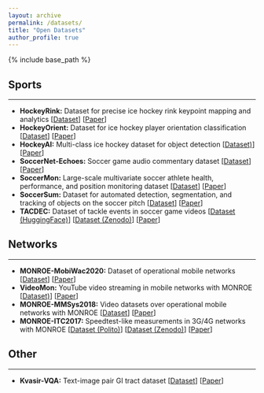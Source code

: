 ```yaml
---
layout: archive
permalink: /datasets/
title: "Open Datasets"
author_profile: true
---
```


{% include base_path %}


## Sports
---

- **HockeyRink:** Dataset for precise ice hockey rink keypoint mapping and analytics [[Dataset](https://huggingface.co/datasets/SimulaMet-HOST/HockeyRink)] [[Paper](https://doi.org/10.1145/3712676.3718338)]
- **HockeyOrient:** Dataset for ice hockey player orientation classification [[Dataset](https://huggingface.co/datasets/SimulaMet-HOST/HockeyOrient)] [[Paper](https://doi.org/10.1145/3712676.3718342)]
- **HockeyAI:** Multi-class ice hockey dataset for object detection [[Dataset)](https://huggingface.co/datasets/SimulaMet-HOST/HockeyAI)] [[Paper](https://doi.org/10.1145/3712676.3718335)]
- **SoccerNet-Echoes:** Soccer game audio commentary dataset [[Dataset](https://huggingface.co/datasets/SoccerNet/SN-echoes)] [[Paper](https://doi.org/10.1109/ISM63611.2024.00016)]
- **SoccerMon:** Large-scale multivariate soccer athlete health, performance, and position monitoring dataset [[Dataset](https://doi.org/10.5281/zenodo.10033831)] [[Paper](https://doi.org/10.1038/s41597-024-03386-x)]
- **SoccerSum:** Dataset for automated detection, segmentation, and tracking of objects on the soccer pitch [[Dataset](https://doi.org/10.5281/zenodo.10612083)] [[Paper](https://doi.org/10.1145/3625468.3652180)]
- **TACDEC:** Dataset of tackle events in soccer game videos [[Dataset (HuggingFace)](https://huggingface.co/datasets/SimulaMet-HOST/TACDEC)] [[Dataset (Zenodo)](https://doi.org/10.5281/zenodo.10611978)] [[Paper](https://doi.org/10.1145/3625468.3652166)]



## Networks
---

- **MONROE-MobiWac2020:** Dataset of operational mobile networks [[Dataset](https://smartdata.polito.it/mobile-networks-open-dataset/)] [[Paper](https://doi.org/10.1145/3416012.3424619)]
- **VideoMon:** YouTube video streaming in mobile networks with MONROE [[Dataset)](https://doi.org/10.5281/zenodo.1415521)] [[Paper](https://doi.org/10.1002/nem.2058)]
- **MONROE-MMSys2018:** Video datasets over operational mobile networks with MONROE [[Dataset](https://doi.org/10.5281/zenodo.1188410)] [[Paper](https://doi.org/10.1145/3204949.3208138)]
- **MONROE-ITC2017:** Speedtest-like measurements in 3G/4G networks with MONROE [[Dataset (Polito)](http://www.tstat.polito.it/traces-http-bulk-download.shtml)] [[Dataset (Zenodo)](https://doi.org/10.5281/zenodo.887540)] [[Paper](https://doi.org/10.23919/ITC.2017.8064353)]



## Other
---

- **Kvasir-VQA:** Text-image pair GI tract dataset [[Dataset](https://huggingface.co/datasets/SimulaMet-HOST/Kvasir-VQA)] [[Paper](https://doi.org/10.1145/3689096.3689458)]
